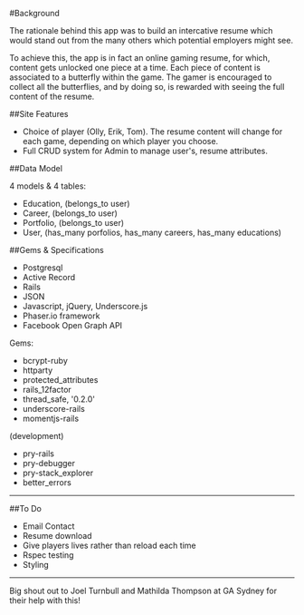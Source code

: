 #Background

The rationale behind this app was to build an intercative resume which would stand out from the many others which potential employers might see.

To achieve this, the app is in fact an online gaming resume, for which, content gets unlocked one piece at a time. Each piece of content is associated to a butterfly within the game. The gamer is encouraged to collect all the butterflies, and by doing so, is rewarded with seeing the full content of the resume.   

##Site Features

- Choice of player (Olly, Erik, Tom). The resume content will change for each game, depending on which player you choose. 
- Full CRUD system for Admin to manage user's, resume attributes.

##Data Model

4 models & 4 tables:

- Education, (belongs_to user)
- Career, (belongs_to user)
- Portfolio, (belongs_to user) 
- User, (has_many porfolios, has_many careers, has_many educations)

##Gems & Specifications

- Postgresql
- Active Record
- Rails
- JSON
- Javascript, jQuery, Underscore.js
- Phaser.io framework
- Facebook Open Graph API

Gems:

- bcrypt-ruby
- httparty
- protected_attributes
- rails_12factor
- thread_safe, '0.2.0'
- underscore-rails
- momentjs-rails


(development)

- pry-rails
- pry-debugger
- pry-stack_explorer
- better_errors

--------------

##To Do

- Email Contact
- Resume download
- Give players lives rather than reload each time
- Rspec testing
- Styling

--------------

Big shout out to Joel Turnbull and Mathilda Thompson at GA Sydney for their help with this! 


